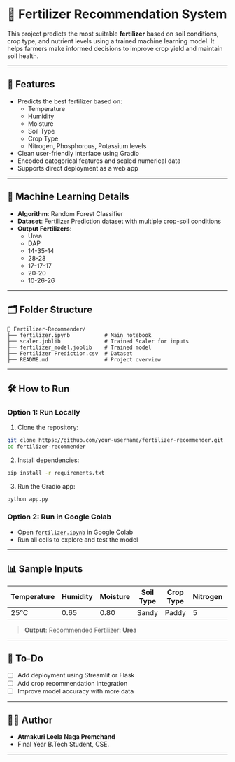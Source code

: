 # 🌾 Fertilizer Recommendation System

This project predicts the most suitable **fertilizer** based on soil conditions, crop type, and nutrient levels using a trained machine learning model. It helps farmers make informed decisions to improve crop yield and maintain soil health.

---

## 🚀 Features

- Predicts the best fertilizer based on:
  - Temperature
  - Humidity
  - Moisture
  - Soil Type
  - Crop Type
  - Nitrogen, Phosphorous, Potassium levels
- Clean user-friendly interface using Gradio
- Encoded categorical features and scaled numerical data
- Supports direct deployment as a web app

---

## 🧠 Machine Learning Details

- **Algorithm**: Random Forest Classifier  
- **Dataset**: Fertilizer Prediction dataset with multiple crop-soil conditions  
- **Output Fertilizers**:  
  - Urea  
  - DAP  
  - 14-35-14  
  - 28-28  
  - 17-17-17  
  - 20-20  
  - 10-26-26  

---

## 🗂️ Folder Structure

```
📁 Fertilizer-Recommender/
├── fertilizer.ipynb           # Main notebook
├── scaler.joblib              # Trained Scaler for inputs
├── fertilizer_model.joblib    # Trained model
├── Fertilizer Prediction.csv  # Dataset
├── README.md                  # Project overview
```

---

## 🛠️ How to Run

### Option 1: Run Locally

1. Clone the repository:
```bash
git clone https://github.com/your-username/fertilizer-recommender.git
cd fertilizer-recommender
```

2. Install dependencies:
```bash
pip install -r requirements.txt
```

3. Run the Gradio app:
```bash
python app.py
```

### Option 2: Run in Google Colab

- Open [`fertilizer.ipynb`](fertilizer.ipynb) in Google Colab
- Run all cells to explore and test the model

---

## 📊 Sample Inputs

| Temperature | Humidity | Moisture | Soil Type | Crop Type | Nitrogen | Phosphorous | Potassium |
|-------------|----------|----------|-----------|-----------|----------|-------------|-----------|
| 25°C        | 0.65     | 0.80     | Sandy     | Paddy     | 5        | 3           | 10        |

> **Output**: Recommended Fertilizer: **Urea**

---

## 📌 To-Do

- [ ] Add deployment using Streamlit or Flask
- [ ] Add crop recommendation integration
- [ ] Improve model accuracy with more data

---

## 🧑‍💻 Author

- **Atmakuri Leela Naga Premchand**
- Final Year B.Tech Student, CSE.

---

